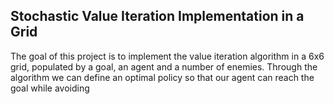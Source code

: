 ## Stochastic Value Iteration Implementation in a Grid
<p>
The goal of this project is to implement the value iteration algorithm in a 6x6 grid, populated by a goal, an agent and a number of enemies. 
  Through the algorithm we can define an optimal policy so that our agent can reach the goal while avoiding   
</p>
